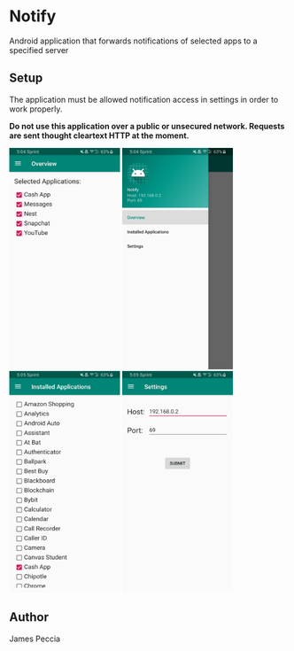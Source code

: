 # Notify
Android application that forwards notifications of selected apps to a specified server

## Setup
The application must be allowed notification access in settings in order to work properly.

**Do not use this application over a public or unsecured network. Requests are sent thought cleartext HTTP at the moment.**

<img src="screenshots/1.jpg" width="200" height="400"> <img src="screenshots/2.jpg" width="200" height="400"> <img src="screenshots/3.jpg" width="200" height="400"> <img src="screenshots/4.jpg" width="200" height="400">



## Author
James Peccia
